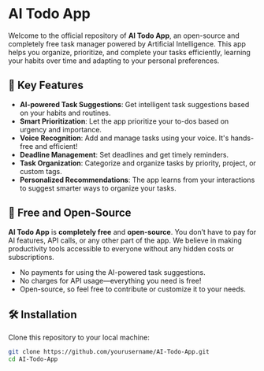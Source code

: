 # AI Todo App

Welcome to the official repository of **AI Todo App**, an open-source and completely free task manager powered by Artificial Intelligence. This app helps you organize, prioritize, and complete your tasks efficiently, learning your habits over time and adapting to your personal preferences.

## 🎉 Key Features

- **AI-powered Task Suggestions**: Get intelligent task suggestions based on your habits and routines.
- **Smart Prioritization**: Let the app prioritize your to-dos based on urgency and importance.
- **Voice Recognition**: Add and manage tasks using your voice. It's hands-free and efficient!
- **Deadline Management**: Set deadlines and get timely reminders.
- **Task Organization**: Categorize and organize tasks by priority, project, or custom tags.
- **Personalized Recommendations**: The app learns from your interactions to suggest smarter ways to organize your tasks.

## 💸 Free and Open-Source

**AI Todo App** is **completely free** and **open-source**. You don’t have to pay for AI features, API calls, or any other part of the app. We believe in making productivity tools accessible to everyone without any hidden costs or subscriptions. 

- No payments for using the AI-powered task suggestions.
- No charges for API usage—everything you need is free!
- Open-source, so feel free to contribute or customize it to your needs.

## 🛠 Installation

Clone this repository to your local machine:

```bash
git clone https://github.com/yourusername/AI-Todo-App.git
cd AI-Todo-App

